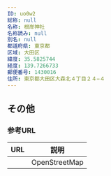 ```yaml
---
ID: uo0w2
総称: null
名称: 根岸神社
名称読み: null
別名: null
都道府県: 東京都
区域: 大田区
緯度: 35.5825744
経度: 139.7266733
郵便番号: 1430016
住所: 東京都大田区大森北４丁目２４−４
---
```


## その他

### 参考URL

| URL | 説明          |
| --- | ------------- |
|     | OpenStreetMap |

